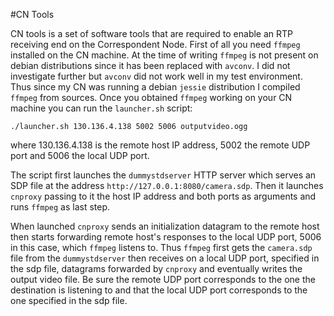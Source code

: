 #CN Tools

CN tools is a set of software tools that are required to enable an RTP receiving end on the Correspondent Node. 
First of all you need
``ffmpeg`` installed on the CN machine. At the time of writing
``ffmpeg`` is
not present on debian distributions since it has been replaced with
``avconv``. I did not investigate further but ``avconv`` did not work
well in my test environment. Thus since my CN was running a debian ``jessie``
distribution I compiled ``ffmpeg`` from sources. Once you obtained
``ffmpeg`` working on your CN machine you can run the ``launcher.sh`` script:

	./launcher.sh 130.136.4.138 5002 5006 outputvideo.ogg

where 130.136.4.138 is the remote host IP address, 5002 the remote UDP port and
5006 the local UDP port.

The script first launches the ``dummystdserver`` HTTP server which
serves an SDP file at the address ``http://127.0.0.1:8080/camera.sdp``.
Then it launches ``cnproxy`` passing to it the host IP address and both
ports as arguments and runs ``ffmpeg`` as last step.

When launched ``cnproxy``
sends an initialization datagram to the remote host then starts forwarding
remote host's responses to the local UDP port, 5006 in this case, which ``ffmpeg``
listens to. Thus ``ffmpeg`` first gets the ``camera.sdp`` file from
the ``dummystdserver`` then receives on a local UDP port, specified in the sdp file,
datagrams forwarded by ``cnproxy`` and eventually writes the output video file.
Be sure the remote UDP port corresponds to the one the destination is listening
to and that the local UDP port corresponds to the one specified in the sdp
file.


